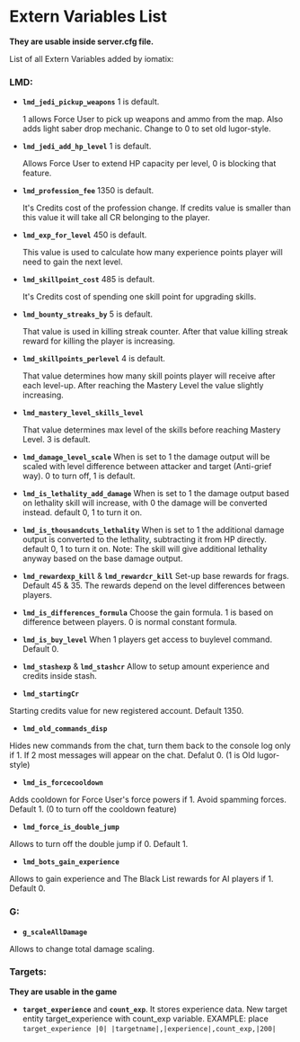 # Extern Variables List
**They are usable inside server.cfg file.**

List of all Extern Variables added by iomatix:

### LMD:

- **`lmd_jedi_pickup_weapons`** 1 is default. 
  
  1 allows Force User to pick up weapons and ammo from the map. Also adds light saber drop mechanic. Change to 0 to set old lugor-style.
- **`lmd_jedi_add_hp_level`** 1 is default. 
  
  Allows Force User to extend HP capacity per level, 0 is blocking that feature.  
- **`lmd_profession_fee`** 1350 is default. 
  
  It's Credits cost of the profession change. If credits value is smaller than this value it will take all CR belonging to the player.
- **`lmd_exp_for_level`** 450 is default. 
  
  This value is used to calculate how many experience points player will need to gain the next level.
- **`lmd_skillpoint_cost`** 485 is default. 
  
  It's Credits cost of spending one skill point for upgrading skills. 
- **`lmd_bounty_streaks_by`** 5 is default. 
  
  That value is used in killing streak counter. After that value killing streak reward for killing the player is increasing.
- **`lmd_skillpoints_perlevel`** 4 is default. 

  That value determines how many skill points player will receive after each level-up. After reaching the Mastery Level the value slightly increasing. 
- **`lmd_mastery_level_skills_level`**
  
  That value determines max level of the skills before reaching Mastery Level. 3 is default. 
- **`lmd_damage_level_scale`** 
When is set to 1 the damage output will be scaled with level difference between attacker and target (Anti-grief way). 0 to turn off, 1 is default.

- **`lmd_is_lethality_add_damage`** 
When is set to 1 the damage output based on lethality skill will increase, with 0 the damage will be converted instead. default 0, 1 to turn it on.

- **`lmd_is_thousandcuts_lethality`** 
When is set to 1 the additional damage output is converted to the lethality, subtracting it from HP directly. default 0, 1 to turn it on. Note: The skill will give additional lethality anyway based on the base damage output.

- **`lmd_rewardexp_kill`** & **`lmd_rewardcr_kill`**
Set-up base rewards for frags. Default 45 & 35. The rewards depend on the level differences between players.

- **`lmd_is_differences_formula`**
Choose the gain formula. 1 is based on difference between players. 0 is normal constant formula.

- **`lmd_is_buy_level`**
When 1 players get access to buylevel command. Default 0.

- **`lmd_stashexp`** & **`lmd_stashcr`**
Allow to setup amount experience and credits inside stash.
- **`lmd_startingCr`**

Starting credits value for new registered account. Default 1350.
- **`lmd_old_commands_disp`**

Hides new commands from the chat, turn them back to the console log only if 1. If 2 most messages will appear on the chat. Defalut 0. (1 is Old lugor-style)
- **`lmd_is_forcecooldown`**

Adds cooldown for Force User's force powers if 1. Avoid spamming forces. Default 1. (0 to turn off the cooldown feature)
- **`lmd_force_is_double_jump`**

Allows to turn off the double jump if 0. Default 1.
- **`lmd_bots_gain_experience`**

Allows to gain experience and The Black List rewards for AI players if 1. Default 0.
### G:

- **`g_scaleAllDamage`**

Allows to change total damage scaling.

### Targets:

**They are usable in the game**

- **`target_experience`** and **`count_exp`**. It stores experience data.
New target entity target_experience with count_exp variable. EXAMPLE: place `target_experience |0| |targetname|,|experience|,count_exp,|200|`
